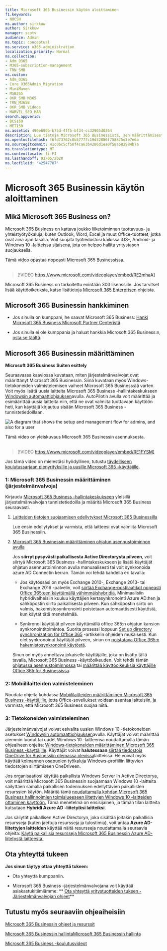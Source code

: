 ```yaml
---
title: Microsoft 365 Businessin käytön aloittaminen
f1.keywords:
- NOCSH
ms.author: sirkkuw
author: Sirkkuw
manager: scotv
audience: Admin
ms.topic: conceptual
ms.service: o365-administration
localization_priority: Normal
ms.collection:
- Adm_O365
- M365-subscription-management
- TRN_SMB
ms.custom:
- Adm_O365
- Core_O365Admin_Migration
- MiniMaven
- MSB365
- OKR_SMB_M365
- TRN_M365B
- OKR_SMB_Videos
- MARVEL_SEO_MAR
search.appverid:
- BCS160
- MET150
ms.assetid: 496e690b-b75d-4ff5-bf34-cc32905d0364
description: Lue tietoja Microsoft 365 Businessista, sen määrittämisestä ja käyttäjien laitteiden ja tietokoneiden valmistelemisesta varmistamaan, että Microsoft 365 Business suojaa niitä.
ms.openlocfilehash: f6fd73762c0b57777c19d32886f758875e2e7e6a
ms.sourcegitcommit: 41c0bc5cf50f4ca63b4286d1ea0f58ab82984b7a
ms.translationtype: MT
ms.contentlocale: fi-FI
ms.lasthandoff: 03/05/2020
ms.locfileid: "42547707"
---
```

# <a name="get-started-with-microsoft-365-business"></a>Microsoft 365 Businessin käytön aloittaminen

## <a name="what-is-microsoft-365-business"></a>Mikä Microsoft 365 Business on?

Microsoft 365 Business on kattava joukko liiketoiminnan tuottavuus- ja yhteistyötyökaluja, kuten Outlook, Word, Excel ja muut Office-tuotteet, jotka ovat aina ajan tasalla. Voit suojata työtiedostosi kaikissa iOS-, Android- ja Windows 10 -laitteissa sijaisena, jota on helppo hallita yritystason suojauksella.

Tämä video opastaa nopeasti Microsoft 365 Businessissa.<br><br>

> [!VIDEO https://www.microsoft.com/videoplayer/embed/RE2mhaA] 
  
Microsoft 365 Business on tarkoitettu enintään 300 lisenssille. Jos tarvitset lisää käyttöoikeuksia, katso lisätietoja [Microsoft 365 Enterprisen](https://go.microsoft.com/fwlink/p/?linkid=860986) ohjeista. 
  
## <a name="get-microsoft-365-business"></a>Microsoft 365 Businessin hankkiminen

- Jos sinulla on kumppani, he saavat Microsoft 365 Business: [Hanki Microsoft 365 Business Microsoft Partner Centeristä](get-microsoft-365-business.md).
    
- Jos sinulla ei ole kumppania ja haluat hankkia Microsoft 365 Business:n, [osta se täältä](https://www.microsoft.com/microsoft-365/business).
    
## <a name="set-up-microsoft-365-business"></a>Microsoft 365 Businessin määrittäminen

 **Microsoft 365 Business Suiten esittely**
  
Seuraavassa kaaviossa kuvataan, miten järjestelmänvalvojat ovat määrittänyt Microsoft 365 Businessin. Siinä kuvataan myös Windows-tietokoneiden valmistelemisen vaiheet Microsoft 365 Business:ää varten. Voit myös lisätä uusia laitteita Microsoft 365 Business -hallintakeskukseen [Windowsin automaattiohjauksen](add-autopilot-devices-and-profile.md)avulla. AutoPilotin avulla voit määrittää ja esimäärittää uusia laitteita niin, että ne ovat valmiita tuottavaan käyttöön heti, kun käyttäjä kirjautuu sisään Microsoft 365 Business -tunnistetiedoillaan.
  
![A diagram that shows the setup and management flow for admins, and also for a user](../media/249f81fc-7e79-44c7-8425-3a0b7b651c3b.png)

Tämä video on yleiskuvaus Microsoft 365 Businessin asennuksesta.<br><br>

> [!VIDEO https://www.microsoft.com/videoplayer/embed/RE1FYSM] 

Jos tämä video on mielestäsi hyödyllinen, tutustu [täydelliseen koulutussarjaan pienyrityksille ja uusille Microsoft 365 -käyttäjille](https://support.office.com/article/6ab4bbcd-79cf-4000-a0bd-d42ce4d12816).

  
### <a name="1-set-up-microsoft-365-business-admin"></a>1: Microsoft 365 Businessin määrittäminen (järjestelmänvalvoja)

Kirjaudu [Microsoft 365 Business -hallintakeskukseen](https://portal.office.com/adminportal/home) yleisillä järjestelmänvalvojan tunnistetiedoilla ja määritä Microsoft 365 Business seuraavasti. 
  
1. [Laitteiden tietojen suojaamisen edellytykset Microsoft 365 Businessilla](pre-requisites-for-data-protection.md)
    
    Lue ensin edellytykset ja varmista, että laitteesi ovat valmiita Microsoft 365 Businessiin.
    
2. [Microsoft 365 Businessin määrittäminen ohjatun asennustoiminnon avulla](set-up.md)
    
    Jos **siirryt pysyvästi paikallisesta Active Directorysta pilveen**, voit siirtyä Microsoft 365 Business -hallintakeskukseen ja lisätä käyttäjät ohjatun asennustoiminnon avulla manuaalisesti tai voit synkronoida azure AD Connectin kerran. Tämän voi tehdä kahdella eri tavalla: 
    
    - Jos käytössäsi on myös Exchange 2010-, Exchange 2013- tai Exchange 2016 -palvelin, voit [siirtää Exchange-postilaatikot nopeasti Office 365:een käyttämällä vähimmäishybridiä.](https://support.office.com/article/fdecceed-0702-4af3-85be-f2a0013937ef) Minimaalisiin hybridivaiheisiin kuuluu käyttäjien kertasynkronointi Azure AD:hen ja sähköpostin siirto paikallisesta pilveen. Kun sähköpostin siirto on valmis, hakemistosynkronointi poistetaan automaattisesti käytöstä, kun käytät tätä menetelmää.
    
    - Synkronoi käyttäjät pilveen käyttämällä office 365:n ohjatun kansion synkronointitoimintoa. Suorita prosessi loppuun [Set up directory synchronization for Office 365](https://support.office.com/article/1b3b5318-6977-42ed-b5c7-96fa74b08846) -artikkelin ohjeiden mukaisesti. Kun olet synkronoinut käyttäjät pilveen, sinun on [poistatava Office 365:n hakemistosynkronointi käytöstä](https://support.office.com/article/ee5f861e-bd48-4267-83d1-a4ead4b4a00d).
    
    Sinun on myös annettava jokaiselle käyttäjälle, joka on lisätty tällä tavalla, Microsoft 365 Business -käyttöoikeuden. Voit tehdä tämän [ohjatussa asennustoiminnossa](set-up.md) tai [määrittää käyttöoikeuksia käyttäjille Office 365 for Businessissa](https://support.office.com/article/997596B5-4173-4627-B915-36ABAC6786DC).
    
### <a name="2-prepare-mobile-devices"></a>2: Mobiililaitteiden valmisteleminen

Noudata ohjeita kohdassa [Mobiililaitteiden määrittäminen Microsoft 365 Business -käyttäjille,](set-up-mobile-devices.md) jotta Office-sovellukset voidaan asentaa laitteisiin, ja varmista, että Microsoft 365 Business suojaa niitä. 
  
### <a name="3-prepare-pcs"></a>3: Tietokoneiden valmisteleminen

Järjestelmänvalvojat voivat esivalita uusien Windows 10 -tietokoneiden asetukset [Windowsin automaattiohjauksen](add-autopilot-devices-and-profile.md)avulla. Käyttäjät voivat määrittää aiemmin luodut tai uudet Windows 10 -laitteensa noudattamalla tämän ohjeaiheen ohjeita: [Windows-tietokoneiden määrittäminen Microsoft 365 Business -käyttäjille](set-up-windows-devices.md). Käyttäjät voivat **halutessaan** [siirtää tiedostoja OneDrive for Businessiin olemassa olevissa](move-files-to-onedrive.md)laitteissa. He voivat myös käyttää kolmannen osapuolen työkaluja Windows-profiiliin liittyvien tiedostojen siirtämiseen OneDriveen.
  
Jos organisaatiosi käyttää paikallista Windows Server In Active Directorya, voit määrittää Microsoft 365 Businessin suojaamaan Windows 10 -laitteita säilyttäen samalla paikallisen todennuksen edellyttävien paikallisten resurssien käytön. Määritä tämä [noudattamalla kohdan Microsoft 365 Business hallinnoimien toimialueeseen liitettyjen Windows 10 -laitteiden ottaminen käyttöön.](manage-windows-devices.md) Tämä menetelmä on ensisijainen, ja tämän tilan laitteita kutsutaan **Hybridi Azure AD -liitetyiksi laitteiksi**. 
  
Jos säilytät paikallisen Active Directoryn, joka sisältää joitakin paikallisia resursseja (kuten jaettuja resursseja ja tulostimia), voit antaa **Azure AD-liitettyjen laitteiden** käyttää näitä resursseja noudattamalla seuraavia ohjeita: [Käytä paikallisia resursseja Microsoft 365 Businessin Azure AD-liitetystä laitteesta.](access-resources.md)
  
  
## <a name="contact-support"></a>Ota yhteyttä tukeen

 **Jos sinun täytyy ottaa yhteyttä tukeen:**
  
- Ota yhteyttä kumppaniin.
    
- Microsoft 365 Business -järjestelmänvalvojana voit käyttää asiakastukitiimiämme: ** [Ota yhteyttä yritystuotteiden tukeen - Järjestelmänvalvojan ohjeet](https://support.office.com/article/32a17ca7-6fa0-4870-8a8d-e25ba4ccfd4b)**
    
## <a name="see-also"></a>Tutustu myös seuraaviin ohjeaiheisiin

[Microsoft 365 Businessin ohjeet ja resurssit](https://go.microsoft.com/fwlink/p/?linkid=853701)
  
[Microsoft 365 Businessin hallinta](manage.md)[Microsoft 365 Businessin hallinta](migrate-to-microsoft-365-business.md)

[Microsoft 365 Business -koulutusvideot](https://support.office.com/article/6ab4bbcd-79cf-4000-a0bd-d42ce4d12816) 

